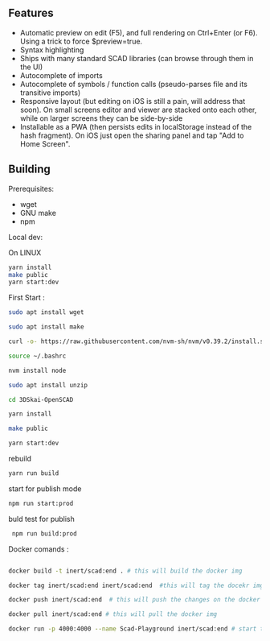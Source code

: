 ## Features

- Automatic preview on edit (F5), and full rendering on Ctrl+Enter (or F6). Using a trick to force $preview=true.
- Syntax highlighting
- Ships with many standard SCAD libraries (can browse through them in the UI)
- Autocomplete of imports
- Autocomplete of symbols / function calls (pseudo-parses file and its transitive imports)
- Responsive layout (but editing on iOS is still a pain, will address that soon). On small screens editor and viewer are stacked onto each other, while on larger screens they can be side-by-side
- Installable as a PWA (then persists edits in localStorage instead of the hash fragment). On iOS just open the sharing panel and tap "Add to Home Screen".

## Building

Prerequisites:

- wget
- GNU make
- npm

Local dev:

On LINUX

```bash
yarn install
make public
yarn start:dev
```

First Start :

```bash
sudo apt install wget

sudo apt install make

curl -o- https://raw.githubusercontent.com/nvm-sh/nvm/v0.39.2/install.sh | bash

source ~/.bashrc

nvm install node

sudo apt install unzip

cd 3DSkai-OpenSCAD

yarn install

make public

yarn start:dev

```

rebuild

```bash
yarn run build
```

start for publish mode

```bash
npm run start:prod
```

buld test for publish

```bash
 npm run build:prod
```

Docker comands :

```bash

docker build -t inert/scad:end . # this will build the docker img

docker tag inert/scad:end inert/scad:end  #this will tag the docekr img

docker push inert/scad:end  # this will push the changes on the docker img

docker pull inert/scad:end # this will pull the docker img

docker run -p 4000:4000 --name Scad-Playground inert/scad:end # start the docker img

```
